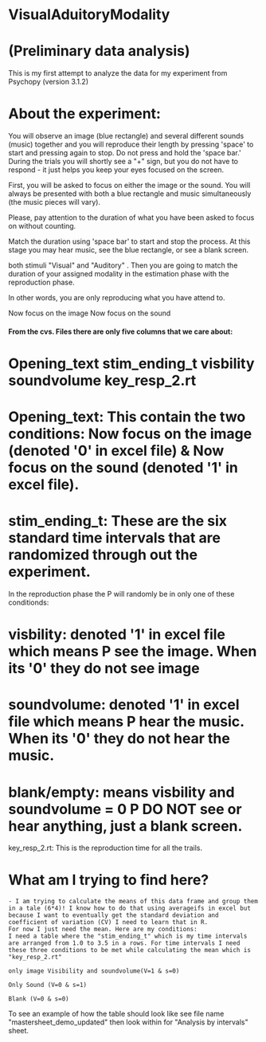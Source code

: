 # VisualAduitoryModality

# (Preliminary data analysis)
This is my first attempt to analyze the data for my experiment from Psychopy (version 3.1.2)

# About the experiment: 
You will observe an image (blue rectangle) and several different sounds (music) together and you will reproduce their length by pressing 'space' to start and pressing again to stop. Do not press and hold the 'space bar.' During the trials you will shortly see a "+" sign, but you do not have to respond - it just helps you keep your eyes focused on the screen. 

First, you will be asked to focus on either the image or the sound. You will always be presented with both a blue rectangle and music simultaneously (the music pieces will vary). 

Please, pay attention to the duration of  what you have been asked to focus on without counting.  

Match the duration using 'space bar' to start and stop the process.  At this stage you may hear music, see the blue rectangle, or see a blank screen. 


 both stimuli "Visual" and "Auditory" . Then you are going to match the duration of your assigned modality in the estimation phase with the reproduction phase. 

In other words, you are only reproducing what you have attend to. 


Now focus on the image 
Now focus on the sound 

#### From the cvs. Files there are only five columns that we care about: 

# Opening_text	stim_ending_t	visbility	soundvolume	key_resp_2.rt
  
 # Opening_text: This contain the two conditions: Now focus on the image (denoted '0' in excel file) & Now focus on the sound  (denoted '1' in excel file).

# stim_ending_t: These are the six standard time intervals that are randomized through out the experiment.

In the reproduction phase the P will randomly be in only one of these conditionds: 
 # visbility: denoted '1' in excel file which means P see the image. When its '0' they do not see image
# soundvolume:  denoted '1' in excel file which means P hear the music. When its '0' they do not hear the music. 
# blank/empty: means visbility and soundvolume = 0 P DO NOT see or hear anything, just a blank screen.

key_resp_2.rt: This is the reproduction time for all the trails. 


# What am I trying to find here?
	- I am trying to calculate the means of this data frame and group them in a tale (6*4)! I know how to do that using averageifs in excel but because I want to eventually get the standard deviation and coefficient of variation (CV) I need to learn that in R.
	For now I just need the mean. Here are my conditions:
	I need a table where the "stim_ending_t" which is my time intervals are arranged from 1.0 to 3.5 in a rows. For time intervals I need these three conditions to be met while calculating the mean which is "key_resp_2.rt"
	
	only image Visibility and soundvolume(V=1 & s=0)
	
	Only Sound (V=0 & s=1)
	
	Blank (V=0 & s=0)
	
To see an example of how the table should look like see file name "mastersheet_demo_updated" then look within for "Analysis by intervals" sheet.

